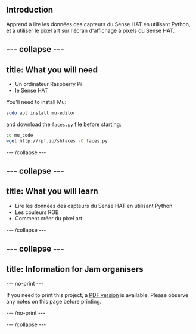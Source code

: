 ## Introduction

Apprend à lire les données des capteurs du Sense HAT en utilisant Python, et à utiliser le pixel art sur l'écran d'affichage à pixels du Sense HAT.

## \--- collapse \---

## title: What you will need

- Un ordinateur Raspberry Pi
- le Sense HAT

You'll need to install Mu:

```bash
sudo apt install mu-editor
```

and download the `faces.py` file before starting:

```bash
cd mu_code
wget http://rpf.io/shfaces -O faces.py
```

\--- /collapse \---

## \--- collapse \---

## title: What you will learn

- Lire les données des capteurs du Sense HAT en utilisant Python
- Les couleurs RGB
- Comment créer du pixel art

\--- /collapse \---

## \--- collapse \---

## title: Information for Jam organisers

\--- no-print \---

If you need to print this project, a [PDF version](https://github.com/raspberrypilearning/jam-worksheets/raw/master/pdf/Sense-HAT-Smile.pdf) is available. Please observe any notes on this page before printing.

\--- /no-print \---

\--- /collapse \---